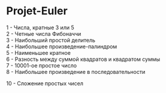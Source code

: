 # Projet-Euler

1 - Числа, кратные 3 или 5  
2 - Четные числа Фибоначчи  
3 - Наибольший простой делитель  
4 - Наибольшее произведение-палиндром  
5 - Наименьшее кратное  
6 - Разность между суммой квадратов и квадратом суммы  
7 - 10001-ое простое число  
8 - Наибольшее произведение в последовательности  

10 - Сложение простых чисел  
